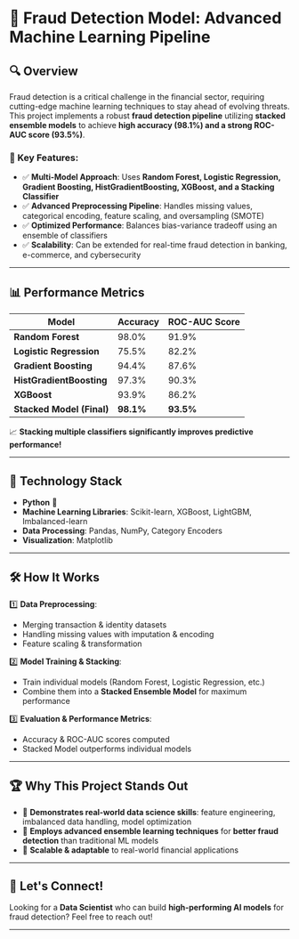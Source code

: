 # 🚀 Fraud Detection Model: Advanced Machine Learning Pipeline

## 🔍 Overview
Fraud detection is a critical challenge in the financial sector, requiring cutting-edge machine learning techniques to stay ahead of evolving threats. This project implements a robust **fraud detection pipeline** utilizing **stacked ensemble models** to achieve **high accuracy (98.1%) and a strong ROC-AUC score (93.5%)**.

### 📌 Key Features:
- ✅ **Multi-Model Approach**: Uses **Random Forest, Logistic Regression, Gradient Boosting, HistGradientBoosting, XGBoost, and a Stacking Classifier**
- ✅ **Advanced Preprocessing Pipeline**: Handles missing values, categorical encoding, feature scaling, and oversampling (SMOTE)
- ✅ **Optimized Performance**: Balances bias-variance tradeoff using an ensemble of classifiers
- ✅ **Scalability**: Can be extended for real-time fraud detection in banking, e-commerce, and cybersecurity

---

## 📊 Performance Metrics
| Model | Accuracy | ROC-AUC Score |
|--------|-----------|----------------|
| **Random Forest** | 98.0% | 91.9% |
| **Logistic Regression** | 75.5% | 82.2% |
| **Gradient Boosting** | 94.4% | 87.6% |
| **HistGradientBoosting** | 97.3% | 90.3% |
| **XGBoost** | 93.9% | 86.2% |
| **Stacked Model (Final)** | **98.1%** | **93.5%** |

📈 **Stacking multiple classifiers significantly improves predictive performance!**

---

## 🔧 Technology Stack
- **Python** 🐍  
- **Machine Learning Libraries**: Scikit-learn, XGBoost, LightGBM, Imbalanced-learn  
- **Data Processing**: Pandas, NumPy, Category Encoders  
- **Visualization**: Matplotlib  

---

## 🛠 How It Works
1️⃣ **Data Preprocessing**:  
   - Merging transaction & identity datasets  
   - Handling missing values with imputation & encoding  
   - Feature scaling & transformation  

2️⃣ **Model Training & Stacking**:  
   - Train individual models (Random Forest, Logistic Regression, etc.)  
   - Combine them into a **Stacked Ensemble Model** for maximum performance  

3️⃣ **Evaluation & Performance Metrics**:  
   - Accuracy & ROC-AUC scores computed  
   - Stacked Model outperforms individual models  

---

## 🏆 Why This Project Stands Out
- 🔹 **Demonstrates real-world data science skills**: feature engineering, imbalanced data handling, model optimization  
- 🔹 **Employs advanced ensemble learning techniques** for **better fraud detection** than traditional ML models  
- 🔹 **Scalable & adaptable** to real-world financial applications  

---

## 🚀 Let's Connect!
Looking for a **Data Scientist** who can build **high-performing AI models** for fraud detection? Feel free to reach out!



---


